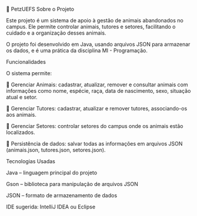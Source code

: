 🐾 PetzUEFS
Sobre o Projeto

Este projeto é um sistema de apoio à gestão de animais abandonados no campus.
Ele permite controlar animais, tutores e setores, facilitando o cuidado e a organização desses animais.

O projeto foi desenvolvido em Java, usando arquivos JSON para armazenar os dados, e é uma prática da disciplina MI - Programação.

Funcionalidades

O sistema permite:

🐶 Gerenciar Animais: cadastrar, atualizar, remover e consultar animais com informações como nome, espécie, raça, data de nascimento, sexo, situação atual e setor.

👤 Gerenciar Tutores: cadastrar, atualizar e remover tutores, associando-os aos animais.

🏢 Gerenciar Setores: controlar setores do campus onde os animais estão localizados.

💾 Persistência de dados: salvar todas as informações em arquivos JSON (animais.json, tutores.json, setores.json).

Tecnologias Usadas

Java – linguagem principal do projeto

Gson – biblioteca para manipulação de arquivos JSON

JSON – formato de armazenamento de dados

IDE sugerida: IntelliJ IDEA ou Eclipse

